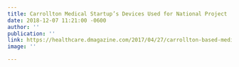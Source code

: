 ```yaml
---
title: Carrollton Medical Startup’s Devices Used for National Project
date: 2018-12-07 11:21:00 -0600
author: ''
publication: ''
link: https://healthcare.dmagazine.com/2017/04/27/carrollton-based-medical-startup-has-devices-used-for-national-project/
image: ''

---
```

